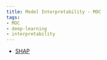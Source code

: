 ```yaml
---
title: Model Interpretability - MOC
tags:
- MOC
- deep-learning
- interpretability
---
```


* [SHAP](computer_sci/deep_learning_and_machine_learning/Model_interpretability/SHAP.md)
